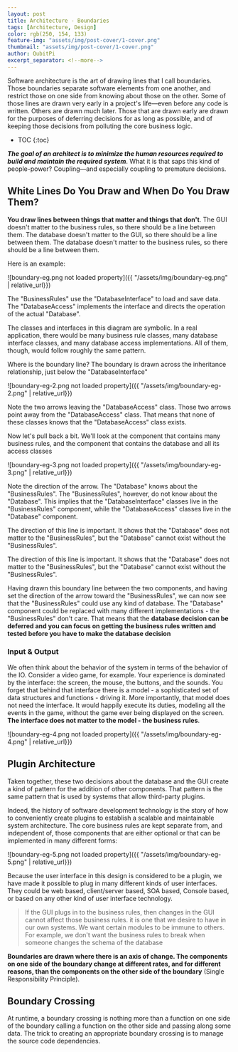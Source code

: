 ```yaml
---
layout: post
title: Architecture - Boundaries
tags: [Architecture, Design]
color: rgb(250, 154, 133)
feature-img: "assets/img/post-cover/1-cover.png"
thumbnail: "assets/img/post-cover/1-cover.png"
author: QubitPi
excerpt_separator: <!--more-->
---
```


Software architecture is the art of drawing lines that I call boundaries. Those boundaries separate software elements
from one another, and restrict those on one side from knowing about those on the other. Some of those lines are drawn
very early in a project's life—even before any code is written. Others are drawn much later. Those that are drawn early
are drawn for the purposes of deferring decisions for as long as possible, and of keeping those decisions from polluting
the core business logic.

<!--more-->

* TOC
{:toc}

_**The goal of an architect is to minimize the human resources required to build and maintain the required system**_.
What it is that saps this kind of people-power? Coupling—and especially coupling to premature decisions.

## White Lines Do You Draw and When Do You Draw Them?

**You draw lines between things that matter and things that don't**. The GUI doesn't matter to the business rules, so
there should be a line between them. The database doesn't matter to the GUI, so there should be a line between them. The
database doesn't matter to the business rules, so there should be a line between them.

Here is an example:

![boundary-eg.png not loaded property]({{ "/assets/img/boundary-eg.png" | relative_url}})

The "BusinessRules" use the "DatabaseInterface" to load and save data. The "DatabaseAccess" implements the interface and
directs the operation of the actual "Database".

The classes and interfaces in this diagram are symbolic. In a real application, there would be many business rule
classes, many database interface classes, and many database access implementations. All of them, though, would follow
roughly the same pattern.

Where is the boundary line? The boundary is drawn across the inheritance relationship, just below the
"DatabaseInterface"

![boundary-eg-2.png not loaded property]({{ "/assets/img/boundary-eg-2.png" | relative_url}})

Note the two arrows leaving the "DatabaseAccess" class. Those two arrows point away from the "DatabaseAccess" class.
That means that none of these classes knows that the "DatabaseAccess" class exists.

Now let's pull back a bit. We'll look at the component that contains many business rules, and the component that
contains the database and all its access classes

![boundary-eg-3.png not loaded property]({{ "/assets/img/boundary-eg-3.png" | relative_url}})

Note the direction of the arrow. The "Database" knows about the "BusinessRules". The "BusinessRules", however, do not
know about the "Database". This implies that the "DatabaseInterface" classes live in the "BusinessRules" component,
while the "DatabaseAccess" classes live in the "Database" component.

The direction of this line is important. It shows that the "Database" does not matter to the "BusinessRules", but the
"Database" cannot exist without the "BusinessRules".

The direction of this line is important. It shows that the "Database" does not matter to the "BusinessRules", but the
"Database" cannot exist without the "BusinessRules".

Having drawn this boundary line between the two components, and having set the direction of the arrow toward the
"BusinessRules", we can now see that the "BusinessRules" could use any kind of database. The "Database" component could
be replaced with many different implementations - the "BusinessRules" don't care. That means that the **database
decision can be deferred and you can focus on getting the business rules written and tested before you have to make the
database decision**

### Input & Output

We often think about the behavior of the system in terms of the behavior of the IO. Consider a video game, for example.
Your experience is dominated by the interface: the screen, the mouse, the buttons, and the sounds. You forget that
behind that interface there is a model - a sophisticated set of data structures and functions - driving it. More
importantly, that model does not need the interface. It would happily execute its duties, modeling all the events in the
game, without the game ever being displayed on the screen. **The interface does not matter to the model - the business
rules**.

![boundary-eg-4.png not loaded property]({{ "/assets/img/boundary-eg-4.png" | relative_url}})

## Plugin Architecture

Taken together, these two decisions about the database and the GUI create a kind of pattern for the addition of other
components. That pattern is the same pattern that is used by systems that allow third-party plugins.

Indeed, the history of software development technology is the story of how to conveniently create plugins to establish a
scalable and maintainable system architecture. The core business rules are kept separate from, and independent of, those
components that are either optional or that can be implemented in many different forms:

![boundary-eg-5.png not loaded property]({{ "/assets/img/boundary-eg-5.png" | relative_url}})

Because the user interface in this design is considered to be a plugin, we have made it possible to plug in many
different kinds of user interfaces. They could be web based, client/server based, SOA based, Console based, or based on
any other kind of user interface technology.

> If the GUI plugs in to the business rules, then changes in the GUI cannot affect those business rules. it is one that
> we desire to have in our own systems. We want certain modules to be immune to others. For example, we don't want the
> business rules to break when someone changes the schema of the database

**Boundaries are drawn where there is an axis of change. The components on one side of the boundary change at different
rates, and for different reasons, than the components on the other side of the boundary** (Single Responsibility
Principle).

## Boundary Crossing

At runtime, a boundary crossing is nothing more than a function on one side of the boundary calling a function on the
other side and passing along some data. The trick to creating an appropriate boundary crossing is to manage the source
code dependencies.
